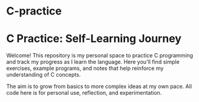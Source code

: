 # C-practice
# C Practice: Self-Learning Journey

Welcome! This repository is my personal space to practice C programming and track my progress as I learn the language. Here you'll find simple exercises, example programs, and notes that help reinforce my understanding of C concepts.

The aim is to grow from basics to more complex ideas at my own pace. All code here is for personal use, reflection, and experimentation.

